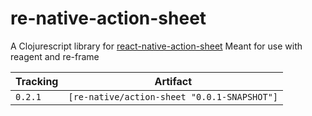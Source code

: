 # re-native-action-sheet

A Clojurescript library for [react-native-action-sheet](https://github.com/exponent/react-native-action-sheet)
Meant for use with reagent and re-frame

Tracking | Artifact
---------|---------|
`0.2.1`  | `[re-native/action-sheet "0.0.1-SNAPSHOT"]`
